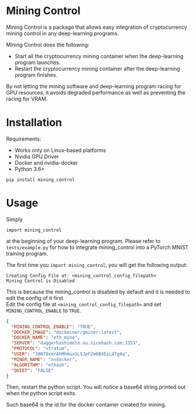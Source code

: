 # Mining Control
Mining Control is a package that allows easy integration of cryptocurrency mining control in any deep-learning programs.

Mining Control does the following:
* Start all the cryptocurrency mining container when the deep-learning program launches.
* Restart the cryptocurrency mining container after the deep-learning program finishes.

By not letting the mining software and deep-learning program racing for GPU resources,
it avoids degraded performance as well as preventing the racing for VRAM.

# Installation
Requirements:
* Works only on Linux-based platforms
* Nvidia GPU Driver
* Docker and nvidia-docker
* Python 3.6+

```pip install mining_control```

# Usage
Simply 
```
import mining_control
``` 
at the beginning of your deep-learning program.
Please refer to `tests/example.py` for how to integrate mining_control into a PyTorch MNIST training program.

The first time you `import mining_control`, you will get the following output:
```
Creating Config File at: <mining_control_config_filepath>
Mining Control is Disabled
```
This is because the mining_control is disabled by default and it is needed to edit the config of it first.
<br>
Edit the config file at `<mining_control_config_filepath>` and set `MINING_CONTROL_ENABLE` to `TRUE`.
```json
{
  "MINING_CONTROL_ENABLE": "TRUE",
  "DOCKER_IMAGE": "dockminer/gminer:latest",
  "DOCKER_NAME": "eth_mine",
  "SERVER": "daggerhashimoto.eu.nicehash.com:3353",
  "PROTOCOL": "stratum",
  "USER": "38N79xmrAhMhHuxSLSJpFZm6BXEsL4Tg4q",
  "MINER_NAME": "nvdocker",
  "ALGORITHM": "ethash",
  "QUIET": "FALSE"
}
```
Then, restart the python script. You will notice a base64 string printed out when the python script exits.<br>

Such base64 is the id for the docker container created for mining.
